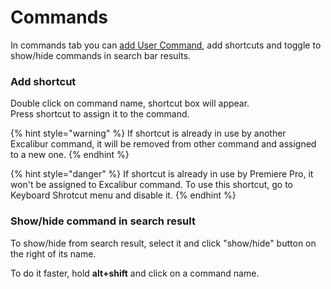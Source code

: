 # Commands

In commands tab you can [add User Command](../user-commands/#create-user-command), add shortcuts and toggle to show/hide commands in search bar results.

### Add shortcut

Double click on command name, shortcut box will appear.  
Press shortcut to assign it to the command.

{% hint style="warning" %}
If shortcut is already in use by another Excalibur command, it will be removed from other command and assigned to a new one.
{% endhint %}

{% hint style="danger" %}
If shortcut is already in use by Premiere Pro, it won't be assigned to Excalibur command. To use this shortcut, go to Keyboard Shrotcut menu and disable it.
{% endhint %}

### Show/hide command in search result

To show/hide from search result, select it and click "show/hide" button on the right of its name.

To do it faster, hold **alt+shift** and click on a command name.

